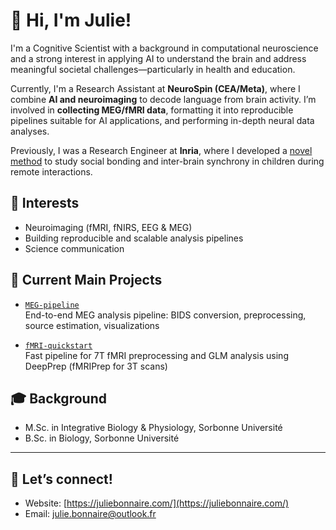 # 👋 Hi, I'm Julie!

I'm a Cognitive Scientist with a background in computational neuroscience and a strong interest in applying AI to understand the brain and address meaningful societal challenges—particularly in health and education.

Currently, I'm a Research Assistant at **NeuroSpin (CEA/Meta)**, where I combine **AI and neuroimaging** to decode language from brain activity. I’m involved in **collecting MEG/fMRI data**, formatting it into reproducible pipelines suitable for AI applications, and performing in-depth neural data analyses.

Previously, I was a Research Engineer at **Inria**, where I developed a [novel method](https://www.frontiersin.org/journals/neuroergonomics/articles/10.3389/fnrgo.2024.1290256/full) to study social bonding and inter-brain synchrony in children during remote interactions.

## 🧠 Interests

- Neuroimaging (fMRI, fNIRS, EEG & MEG)  
- Building reproducible and scalable analysis pipelines  
- Science communication

## 🔬 Current Main Projects

- [`MEG-pipeline`](https://github.com/jubnr/MEG-pipeline)  
  End-to-end MEG analysis pipeline: BIDS conversion, preprocessing, source estimation, visualizations

- [`fMRI-quickstart`](https://github.com/jubnr/fMRI_quickstart)  
  Fast pipeline for 7T fMRI preprocessing and GLM analysis using DeepPrep (fMRIPrep for 3T scans)

## 🎓 Background

- M.Sc. in Integrative Biology & Physiology, Sorbonne Université  
- B.Sc. in Biology, Sorbonne Université

---

## 📲 Let’s connect!

- Website: [https://juliebonnaire.com/](https://juliebonnaire.com/)
- Email: [julie.bonnaire@outlook.fr](mailto:julie.bonnaire@cea.fr)
